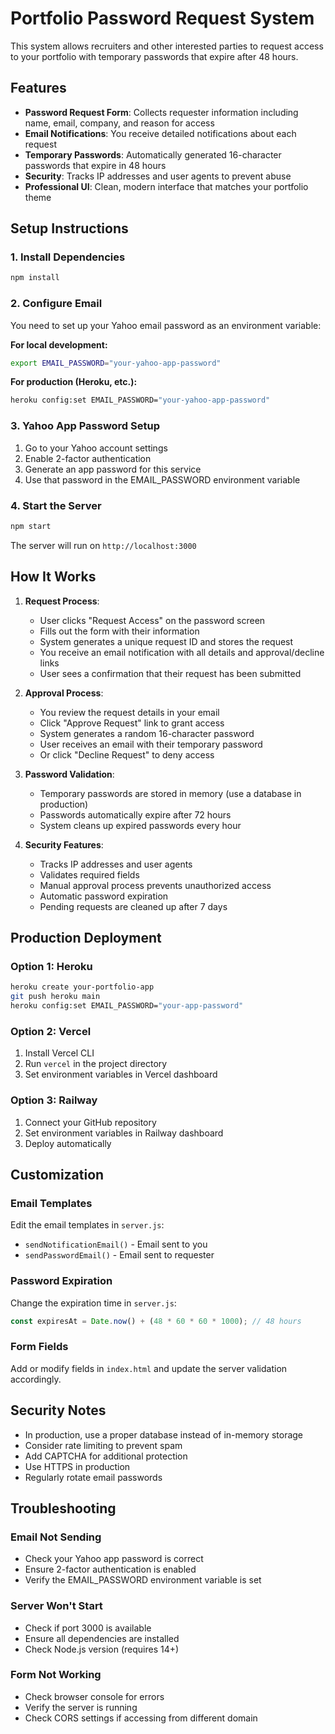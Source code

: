 # Portfolio Password Request System

This system allows recruiters and other interested parties to request access to your portfolio with temporary passwords that expire after 48 hours.

## Features

- **Password Request Form**: Collects requester information including name, email, company, and reason for access
- **Email Notifications**: You receive detailed notifications about each request
- **Temporary Passwords**: Automatically generated 16-character passwords that expire in 48 hours
- **Security**: Tracks IP addresses and user agents to prevent abuse
- **Professional UI**: Clean, modern interface that matches your portfolio theme

## Setup Instructions

### 1. Install Dependencies

```bash
npm install
```

### 2. Configure Email

You need to set up your Yahoo email password as an environment variable:

**For local development:**
```bash
export EMAIL_PASSWORD="your-yahoo-app-password"
```

**For production (Heroku, etc.):**
```bash
heroku config:set EMAIL_PASSWORD="your-yahoo-app-password"
```

### 3. Yahoo App Password Setup

1. Go to your Yahoo account settings
2. Enable 2-factor authentication
3. Generate an app password for this service
4. Use that password in the EMAIL_PASSWORD environment variable

### 4. Start the Server

```bash
npm start
```

The server will run on `http://localhost:3000`

## How It Works

1. **Request Process**:
   - User clicks "Request Access" on the password screen
   - Fills out the form with their information
   - System generates a unique request ID and stores the request
   - You receive an email notification with all details and approval/decline links
   - User sees a confirmation that their request has been submitted

2. **Approval Process**:
   - You review the request details in your email
   - Click "Approve Request" link to grant access
   - System generates a random 16-character password
   - User receives an email with their temporary password
   - Or click "Decline Request" to deny access

3. **Password Validation**:
   - Temporary passwords are stored in memory (use a database in production)
   - Passwords automatically expire after 72 hours
   - System cleans up expired passwords every hour

4. **Security Features**:
   - Tracks IP addresses and user agents
   - Validates required fields
   - Manual approval process prevents unauthorized access
   - Automatic password expiration
   - Pending requests are cleaned up after 7 days

## Production Deployment

### Option 1: Heroku
```bash
heroku create your-portfolio-app
git push heroku main
heroku config:set EMAIL_PASSWORD="your-app-password"
```

### Option 2: Vercel
1. Install Vercel CLI
2. Run `vercel` in the project directory
3. Set environment variables in Vercel dashboard

### Option 3: Railway
1. Connect your GitHub repository
2. Set environment variables in Railway dashboard
3. Deploy automatically

## Customization

### Email Templates
Edit the email templates in `server.js`:
- `sendNotificationEmail()` - Email sent to you
- `sendPasswordEmail()` - Email sent to requester

### Password Expiration
Change the expiration time in `server.js`:
```javascript
const expiresAt = Date.now() + (48 * 60 * 60 * 1000); // 48 hours
```

### Form Fields
Add or modify fields in `index.html` and update the server validation accordingly.

## Security Notes

- In production, use a proper database instead of in-memory storage
- Consider rate limiting to prevent spam
- Add CAPTCHA for additional protection
- Use HTTPS in production
- Regularly rotate email passwords

## Troubleshooting

### Email Not Sending
- Check your Yahoo app password is correct
- Ensure 2-factor authentication is enabled
- Verify the EMAIL_PASSWORD environment variable is set

### Server Won't Start
- Check if port 3000 is available
- Ensure all dependencies are installed
- Check Node.js version (requires 14+)

### Form Not Working
- Check browser console for errors
- Verify the server is running
- Check CORS settings if accessing from different domain
